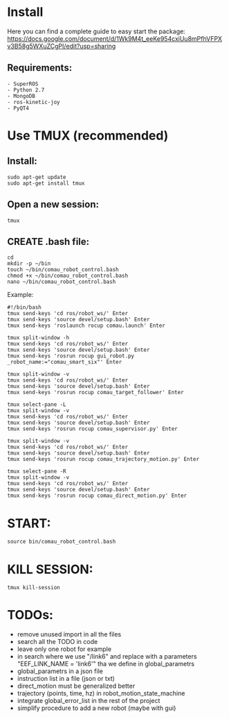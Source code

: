 
# Install
Here you can find a complete guide to easy start the package:
https://docs.google.com/document/d/1Wk9M4t_eeKe954cxiUu8mPfhVFPXv3B58g5WXuZCgPI/edit?usp=sharing

## Requirements:
    - SuperROS
    - Python 2.7
    - MongoDB
    - ros-kinetic-joy
    - PyQT4
    


# Use TMUX (recommended)

## Install:
```
sudo apt-get update
sudo apt-get install tmux
```

## Open a new session:

```
tmux
```

## CREATE .bash file: 

```
cd
mkdir -p ~/bin
touch ~/bin/comau_robot_control.bash
chmod +x ~/bin/comau_robot_control.bash
nano ~/bin/comau_robot_control.bash
```

Example:

```
#!/bin/bash 
tmux send-keys 'cd ros/robot_ws/' Enter
tmux send-keys 'source devel/setup.bash' Enter
tmux send-keys 'roslaunch rocup comau.launch' Enter

tmux split-window -h
tmux send-keys 'cd ros/robot_ws/' Enter	
tmux send-keys 'source devel/setup.bash' Enter
tmux send-keys 'rosrun rocup gui_robot.py _robot_name:="comau_smart_six"' Enter

tmux split-window -v
tmux send-keys 'cd ros/robot_ws/' Enter	
tmux send-keys 'source devel/setup.bash' Enter
tmux send-keys 'rosrun rocup comau_target_follower' Enter

tmux select-pane -L
tmux split-window -v
tmux send-keys 'cd ros/robot_ws/' Enter	
tmux send-keys 'source devel/setup.bash' Enter
tmux send-keys 'rosrun rocup comau_supervisor.py' Enter

tmux split-window -v
tmux send-keys 'cd ros/robot_ws/' Enter	
tmux send-keys 'source devel/setup.bash' Enter
tmux send-keys 'rosrun rocup comau_trajectory_motion.py' Enter

tmux select-pane -R
tmux split-window -v
tmux send-keys 'cd ros/robot_ws/' Enter	
tmux send-keys 'source devel/setup.bash' Enter
tmux send-keys 'rosrun rocup comau_direct_motion.py' Enter
```


# START: 
```
source bin/comau_robot_control.bash
```

# KILL SESSION:
```
tmux kill-session
```


# TODOs:  
- remove unused import in all the files
- search all the TODO in code
- leave only one robot for example
- in search where we use "/link6" and replace with a parameters "EEF_LINK_NAME = 'link6'" tha we define in global_parametrs
- global_parametrs in a json file
- instruction list in a file (json or txt)
- direct_motion must be generalized better
- trajectory (points, time, hz) in robot_motion_state_machine 
- integrate global_error_list in the rest of the project
- simplify procedure to add a new robot (maybe with gui)

